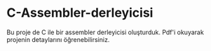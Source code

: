 # C-Assembler-derleyicisi
Bu proje de C ile bir assembler derleyicisi oluşturduk. Pdf'i okuyarak projenin detaylarını öğrenebilirsiniz.
